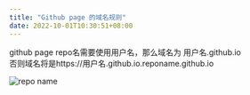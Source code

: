 ```yaml
---
title: "Github page 的域名规则"
date: 2022-10-01T10:30:51+08:00
---
```


github page repo名需要使用用户名，那么域名为 用户名.github.io  
否则域名将是https://用户名.github.io.reponame.github.io  

![repo name](/img/reponame.png)
